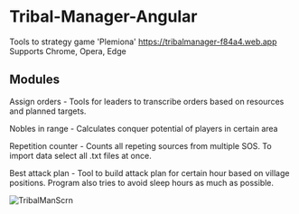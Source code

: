 # Tribal-Manager-Angular
Tools to strategy game 'Plemiona' https://tribalmanager-f84a4.web.app
Supports Chrome, Opera, Edge
## Modules
Assign orders - Tools for leaders to transcribe orders based on resources and planned targets.

Nobles in range - Calculates conquer potential of players in certain area

Repetition counter - Counts all repeting sources from multiple SOS. To import data select all .txt files at once.

Best attack plan - Tool to build attack plan for certain hour based on village positions. Program also tries to avoid sleep hours as much as possible.

![TribalManScrn](https://user-images.githubusercontent.com/35427502/84261646-6fb83a80-ab1c-11ea-8873-674357d336cd.png)
